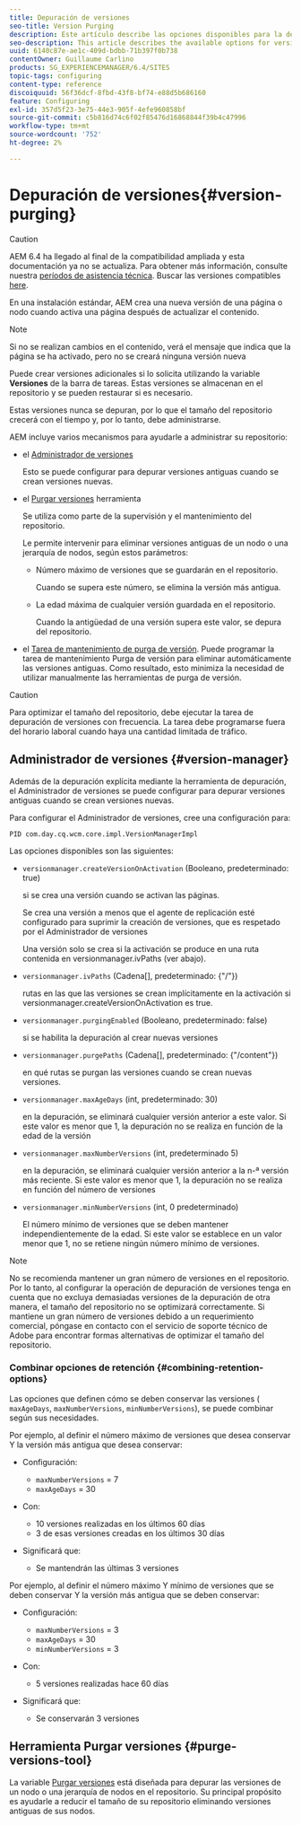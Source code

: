 ```yaml
---
title: Depuración de versiones
seo-title: Version Purging
description: Este artículo describe las opciones disponibles para la depuración de versiones.
seo-description: This article describes the available options for version purging.
uuid: 6140c87e-ae1c-409d-bdbb-71b397f0b738
contentOwner: Guillaume Carlino
products: SG_EXPERIENCEMANAGER/6.4/SITES
topic-tags: configuring
content-type: reference
discoiquuid: 56f36dcf-8fbd-43f8-bf74-e88d5b686160
feature: Configuring
exl-id: 357d5f23-3e75-44e3-905f-4efe960858bf
source-git-commit: c5b816d74c6f02f85476d16868844f39b4c47996
workflow-type: tm+mt
source-wordcount: '752'
ht-degree: 2%

---
```


# Depuración de versiones{#version-purging}

>[!CAUTION]
>
>AEM 6.4 ha llegado al final de la compatibilidad ampliada y esta documentación ya no se actualiza. Para obtener más información, consulte nuestra [períodos de asistencia técnica](https://helpx.adobe.com/es/support/programs/eol-matrix.html). Buscar las versiones compatibles [here](https://experienceleague.adobe.com/docs/).

En una instalación estándar, AEM crea una nueva versión de una página o nodo cuando activa una página después de actualizar el contenido.

>[!NOTE]
>
>Si no se realizan cambios en el contenido, verá el mensaje que indica que la página se ha activado, pero no se creará ninguna versión nueva

Puede crear versiones adicionales si lo solicita utilizando la variable **Versiones** de la barra de tareas. Estas versiones se almacenan en el repositorio y se pueden restaurar si es necesario.

Estas versiones nunca se depuran, por lo que el tamaño del repositorio crecerá con el tiempo y, por lo tanto, debe administrarse.

AEM incluye varios mecanismos para ayudarle a administrar su repositorio:

* el [Administrador de versiones](#version-manager)

   Esto se puede configurar para depurar versiones antiguas cuando se crean versiones nuevas.

* el [Purgar versiones](/help/sites-deploying/monitoring-and-maintaining.md#version-purging) herramienta

   Se utiliza como parte de la supervisión y el mantenimiento del repositorio.

   Le permite intervenir para eliminar versiones antiguas de un nodo o una jerarquía de nodos, según estos parámetros:

   * Número máximo de versiones que se guardarán en el repositorio.

      Cuando se supera este número, se elimina la versión más antigua.

   * La edad máxima de cualquier versión guardada en el repositorio.

      Cuando la antigüedad de una versión supera este valor, se depura del repositorio.

* el [Tarea de mantenimiento de purga de versión](/help/sites-administering/operations-dashboard.md#automated-maintenance-tasks). Puede programar la tarea de mantenimiento Purga de versión para eliminar automáticamente las versiones antiguas. Como resultado, esto minimiza la necesidad de utilizar manualmente las herramientas de purga de versión.

>[!CAUTION]
>
>Para optimizar el tamaño del repositorio, debe ejecutar la tarea de depuración de versiones con frecuencia. La tarea debe programarse fuera del horario laboral cuando haya una cantidad limitada de tráfico.

## Administrador de versiones {#version-manager}

Además de la depuración explícita mediante la herramienta de depuración, el Administrador de versiones se puede configurar para depurar versiones antiguas cuando se crean versiones nuevas.

Para configurar el Administrador de versiones, cree una configuración para:

`PID com.day.cq.wcm.core.impl.VersionManagerImpl`

Las opciones disponibles son las siguientes:

* `versionmanager.createVersionOnActivation` (Booleano, predeterminado: true)

   si se crea una versión cuando se activan las páginas.

   Se crea una versión a menos que el agente de replicación esté configurado para suprimir la creación de versiones, que es respetado por el Administrador de versiones

   Una versión solo se crea si la activación se produce en una ruta contenida en versionmanager.ivPaths (ver abajo).

* `versionmanager.ivPaths` (Cadena[], predeterminado: {&quot;/&quot;})

   rutas en las que las versiones se crean implícitamente en la activación si versionmanager.createVersionOnActivation es true.

* `versionmanager.purgingEnabled` (Booleano, predeterminado: false)

   si se habilita la depuración al crear nuevas versiones

* `versionmanager.purgePaths` (Cadena[], predeterminado: {&quot;/content&quot;})

   en qué rutas se purgan las versiones cuando se crean nuevas versiones.

* `versionmanager.maxAgeDays` (int, predeterminado: 30)

   en la depuración, se eliminará cualquier versión anterior a este valor. Si este valor es menor que 1, la depuración no se realiza en función de la edad de la versión

* `versionmanager.maxNumberVersions` (int, predeterminado 5)

   en la depuración, se eliminará cualquier versión anterior a la n-ª versión más reciente. Si este valor es menor que 1, la depuración no se realiza en función del número de versiones

* `versionmanager.minNumberVersions` (int, 0 predeterminado)

   El número mínimo de versiones que se deben mantener independientemente de la edad. Si este valor se establece en un valor menor que 1, no se retiene ningún número mínimo de versiones.

>[!NOTE]
>
>No se recomienda mantener un gran número de versiones en el repositorio. Por lo tanto, al configurar la operación de depuración de versiones tenga en cuenta que no excluya demasiadas versiones de la depuración de otra manera, el tamaño del repositorio no se optimizará correctamente. Si mantiene un gran número de versiones debido a un requerimiento comercial, póngase en contacto con el servicio de soporte técnico de Adobe para encontrar formas alternativas de optimizar el tamaño del repositorio.

### Combinar opciones de retención {#combining-retention-options}

Las opciones que definen cómo se deben conservar las versiones ( `maxAgeDays`, `maxNumberVersions`, `minNumberVersions`), se puede combinar según sus necesidades.

Por ejemplo, al definir el número máximo de versiones que desea conservar Y la versión más antigua que desea conservar:

* Configuración:

   * `maxNumberVersions` = 7
   * `maxAgeDays` = 30

* Con:

   * 10 versiones realizadas en los últimos 60 días
   * 3 de esas versiones creadas en los últimos 30 días

* Significará que:

   * Se mantendrán las últimas 3 versiones

Por ejemplo, al definir el número máximo Y mínimo de versiones que se deben conservar Y la versión más antigua que se deben conservar:

* Configuración:

   * `maxNumberVersions` = 3
   * `maxAgeDays` = 30
   * `minNumberVersions` = 3

* Con:

   * 5 versiones realizadas hace 60 días

* Significará que:

   * Se conservarán 3 versiones

## Herramienta Purgar versiones {#purge-versions-tool}

La variable [Purgar versiones](/help/sites-deploying/monitoring-and-maintaining.md#purgeversionstool) está diseñada para depurar las versiones de un nodo o una jerarquía de nodos en el repositorio. Su principal propósito es ayudarle a reducir el tamaño de su repositorio eliminando versiones antiguas de sus nodos.

